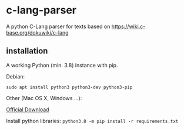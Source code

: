 # c-lang-parser
A python C-Lang parser for texts based on https://wiki.c-base.org/dokuwiki/c-lang


## installation

A working Python (min. 3.8) instance with pip.

Debian:

`sudo apt install python3 python3-dev python3-pip`

Other (Mac OS X, Windows ...):

[Official Download](https://www.python.org/downloads/release/python-382/)



Install python libraries:
`python3.8 -m pip install -r requirements.txt`
